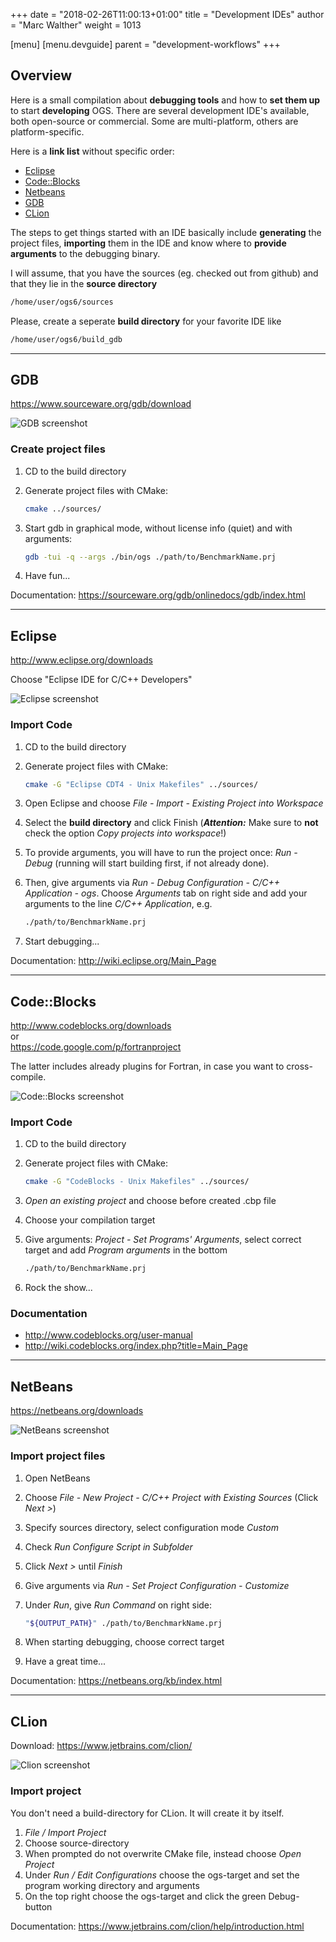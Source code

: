 +++
date = "2018-02-26T11:00:13+01:00"
title = "Development IDEs"
author = "Marc Walther"
weight = 1013

[menu]
  [menu.devguide]
    parent = "development-workflows"
+++

## Overview

Here is a small compilation about **debugging tools** and how to **set them up** to start **developing** OGS. There are several development IDE's available, both open-source or commercial. Some are multi-platform, others are platform-specific.

Here is a **link list** without specific order:

- [Eclipse](http://www.eclipse.org/)
- [Code::Blocks](http://www.codeblocks.org/)
- [Netbeans](https://netbeans.org/)
- [GDB](https://www.sourceware.org/gdb/)
- [CLion](https://www.jetbrains.com/clion/)

The steps to get things started with an IDE basically include **generating** the project files, **importing** them in the IDE and know where to **provide arguments** to the debugging binary.

I will assume, that you have the sources (eg. checked out from github) and that they lie in the **source directory**

```bash
/home/user/ogs6/sources
```

Please, create a seperate **build directory** for your favorite IDE like

```bash
/home/user/ogs6/build_gdb
```

__________

## GDB

<https://www.sourceware.org/gdb/download>

![GDB screenshot](../gdb.png)

### Create project files

1. CD to the build directory
2. Generate project files with CMake:

    ```bash
    cmake ../sources/
    ```

3. Start gdb in graphical mode, without license info (quiet) and with arguments:

    ```bash
    gdb -tui -q --args ./bin/ogs ./path/to/BenchmarkName.prj
    ```

4. Have fun...

Documentation: <https://sourceware.org/gdb/onlinedocs/gdb/index.html>

__________

## Eclipse

<http://www.eclipse.org/downloads>

Choose "Eclipse IDE for C/C++ Developers"

![Eclipse screenshot](../eclipse.png)

### Import Code

1. CD to the build directory
2. Generate project files with CMake:

    ```bash
    cmake -G "Eclipse CDT4 - Unix Makefiles" ../sources/
    ```

3. Open Eclipse and choose *File - Import - Existing Project into Workspace*
4. Select the **build directory** and click Finish (***Attention:*** Make sure to **not** check the option *Copy projects into workspace*!)
5. To provide arguments, you will have to run the project once: *Run - Debug* (running will start building first, if not already done).
6. Then, give arguments via *Run - Debug Configuration - C/C++ Application - ogs*. Choose *Arguments* tab on right side and add your arguments to the line *C/C++ Application*, e.g.

    ```bash
    ./path/to/BenchmarkName.prj
    ```

7. Start debugging...

Documentation: <http://wiki.eclipse.org/Main_Page>

__________

## Code::Blocks

<http://www.codeblocks.org/downloads>  
or  
<https://code.google.com/p/fortranproject>

The latter includes already plugins for Fortran, in case you want to cross-compile.

![Code::Blocks screenshot](../codeblocks.png)

### Import Code

1. CD to the build directory
2. Generate project files with CMake:

    ```bash
    cmake -G "CodeBlocks - Unix Makefiles" ../sources/
    ```

3. *Open an existing project* and choose before created .cbp file
4. Choose your compilation target
5. Give arguments: *Project - Set Programs' Arguments*, select correct target and add *Program arguments* in the bottom

    ```bash
    ./path/to/BenchmarkName.prj
    ```

6. Rock the show...

### Documentation

- <http://www.codeblocks.org/user-manual>
- <http://wiki.codeblocks.org/index.php?title=Main_Page>

__________

## NetBeans

<https://netbeans.org/downloads>

![NetBeans screenshot](../netbeans.png)

### Import project files

1. Open NetBeans
2. Choose *File - New Project - C/C++ Project with Existing Sources* (Click *Next >*)
3. Specify sources directory, select configuration mode *Custom*
4. Check *Run Configure Script in Subfolder*
5. Click *Next >* until *Finish*
6. Give arguments via *Run - Set Project Configuration - Customize*
7. Under *Run*, give *Run Command* on right side:

    ```bash
    "${OUTPUT_PATH}" ./path/to/BenchmarkName.prj
    ```

8. When starting debugging, choose correct target
9. Have a great time...

Documentation: <https://netbeans.org/kb/index.html>

__________

## CLion

Download: <https://www.jetbrains.com/clion/>

![Clion screenshot](../clion.png)

### Import project

You don't need a build-directory for CLion. It will create it by itself.

1. *File / Import Project*
2. Choose source-directory
3. When prompted do not overwrite CMake file, instead choose *Open Project*
4. Under *Run / Edit Configurations* choose the ogs-target and set the program working directory and arguments
5. On the top right choose the ogs-target and click the green Debug-button

Documentation: <https://www.jetbrains.com/clion/help/introduction.html>
